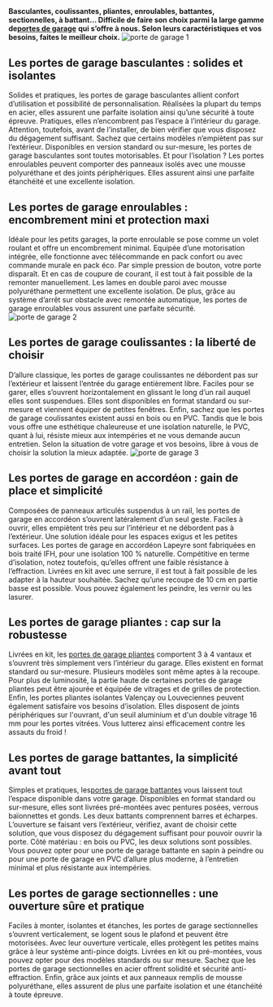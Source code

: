 ##
**Basculantes, coulissantes, pliantes, enroulables, battantes, sectionnelles, à battant… Difficile de faire son choix parmi la large gamme de**[**portes de garage**](https://www.lapeyre.fr/portes-CCU0004/porte-garage-CCN353989#facet:&facetContent:&productBeginIndex:0&contentBeginIndex:0&orderBy:5&orderByContent:&pageView:grid&pageViewContent:&minPrice:&maxPrice:&pageSize:&) **qui s’offre à nous. Selon leurs caractéristiques et vos besoins, faites le meilleur choix.**
![porte de garage 1](http://www.lapeyre.fr/img/contrib/326fe2b011800774/201104786.jpg)
##  Les portes de garage basculantes : solides et isolantes
Solides et pratiques, les portes de garage basculantes allient confort d’utilisation et possibilité de personnalisation. Réalisées la plupart du temps en acier, elles assurent une parfaite isolation ainsi qu’une sécurité à toute épreuve.
Pratiques, elles n’encombrent pas l’espace à l’intérieur du garage. Attention, toutefois, avant de l’installer, de bien vérifier que vous disposez du dégagement suffisant. Sachez que certains modèles n’empiètent pas sur l’extérieur. Disponibles en version standard ou sur-mesure, les portes de garage basculantes sont toutes motorisables.
Et pour l’isolation ? Les portes enroulables peuvent comporter des panneaux isolés avec une mousse polyuréthane et des joints périphériques. Elles assurent ainsi une parfaite étanchéité et une excellente isolation.
##  Les portes de garage enroulables : encombrement mini et protection maxi
Idéale pour les petits garages, la porte enroulable se pose comme un volet roulant et offre un encombrement minimal. Equipée d’une motorisation intégrée, elle fonctionne avec télécommande en pack confort ou avec commande murale en pack éco. Par simple pression de bouton, votre porte disparaît. Et en cas de coupure de courant, il est tout à fait possible de la remonter manuellement.
Les lames en double paroi avec mousse polyuréthane permettent une excellente isolation. De plus, grâce au système d’arrêt sur obstacle avec remontée automatique, les portes de garage enroulables vous assurent une parfaite sécurité.
![porte de garage 2](http://www.lapeyre.fr/img/contrib/326fe2b01180077d/201517076.jpg)
##  Les portes de garage coulissantes : la liberté de choisir
D’allure classique, les portes de garage coulissantes ne débordent pas sur l’extérieur et laissent l’entrée du garage entièrement libre. Faciles pour se garer, elles s’ouvrent horizontalement en glissant le long d’un rail auquel elles sont suspendues. Elles sont disponibles en format standard ou sur-mesure et viennent équiper de petites fenêtres.
Enfin, sachez que les portes de garage coulissantes existent aussi en bois ou en PVC. Tandis que le bois vous offre une esthétique chaleureuse et une isolation naturelle, le PVC, quant à lui, résiste mieux aux intempéries et ne vous demande aucun entretien. Selon la situation de votre garage et vos besoins, libre à vous de choisir la solution la mieux adaptée.
![porte de garage 3](http://www.lapeyre.fr/img/contrib/326fe2b011800786/201411180.jpg)
##  Les portes de garage en accordéon : gain de place et simplicité
Composées de panneaux articulés suspendus à un rail, les portes de garage en accordéon s’ouvrent latéralement d’un seul geste. Faciles à ouvrir, elles empiètent très peu sur l’intérieur et ne débordent pas à l’extérieur. Une solution idéale pour les espaces exigus et les petites surfaces.
Les portes de garage en accordéon Lapeyre sont fabriquées en bois traité IFH, pour une isolation 100 % naturelle. Compétitive en terme d’isolation, notez toutefois, qu’elles offrent une faible résistance à l’effraction.
Livrées en kit avec une serrure, il est tout à fait possible de les adapter à la hauteur souhaitée. Sachez qu’une recoupe de 10 cm en partie basse est possible. Vous pouvez également les peindre, les vernir ou les lasurer.
##  Les portes de garage pliantes : cap sur la robustesse
Livrées en kit, les [portes de garage pliantes](https://www.lapeyre.fr/portes-garage-CCN0076/portes-garage-pliantes-CCN0215) comportent 3 à 4 vantaux et s’ouvrent très simplement vers l’intérieur du garage. Elles existent en format standard ou sur-mesure. Plusieurs modèles sont même aptes à la recoupe.
Pour plus de luminosité, la partie haute de certaines portes de garage pliantes peut être ajourée et équipée de vitrages et de grilles de protection.
Enfin, les portes pliantes isolantes Valençay ou Louveciennes peuvent également satisfaire vos besoins d’isolation. Elles disposent de joints périphériques sur l'ouvrant, d'un seuil aluminium et d'un double vitrage 16 mm pour les portes vitrées. Vous lutterez ainsi efficacement contre les assauts du froid !
##  Les portes de garage battantes, la simplicité avant tout
Simples et pratiques, les[portes de garage battantes](https://www.lapeyre.fr/portes-garage-CCN0076/portes-garage-battantes-CCN0213) vous laissent tout l’espace disponible dans votre garage. Disponibles en format standard ou sur-mesure, elles sont livrées pré-montées avec pentures posées, verrous baïonnettes et gonds. Les deux battants comprennent barres et écharpes.
L’ouverture se faisant vers l’extérieur, vérifiez, avant de choisir cette solution, que vous disposez du dégagement suffisant pour pouvoir ouvrir la porte.
Côté matériau : en bois ou PVC, les deux solutions sont possibles. Vous pouvez opter pour une porte de garage battante en sapin à peindre ou pour une porte de garage en PVC d’allure plus moderne, à l’entretien minimal et plus résistante aux intempéries.
##  Les portes de garage sectionnelles : une ouverture sûre et pratique
Faciles à monter, isolantes et étanches, les portes de garage sectionnelles s’ouvrent verticalement, se logent sous le plafond et peuvent être motorisées.
Avec leur ouverture verticale, elles protègent les petites mains grâce à leur système anti-pince doigts. Livrées en kit ou pré-montées, vous pouvez opter pour des modèles standards ou sur mesure.
Sachez que les portes de garage sectionnelles en acier offrent solidité et sécurité anti-effraction. Enfin, grâce aux joints et aux panneaux remplis de mousse polyuréthane, elles assurent de plus une parfaite isolation et une étanchéité à toute épreuve.